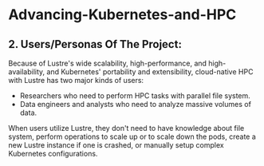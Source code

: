 # Advancing-Kubernetes-and-HPC

## 2. Users/Personas Of The Project:

Because of Lustre's wide scalability, high-performance, and high-availability, and Kubernetes' portability and extensibility, cloud-native HPC with Lustre has two major kinds of users:

- Researchers who need to perform HPC tasks with parallel file system.
- Data engineers and analysts who need to analyze massive volumes of data.

When users utilize Lustre, they don't need to have knowledge about file system, perform operations to scale up or to scale down the pods, create a new Lustre instance if one is crashed, or manually setup complex Kubernetes configurations.
